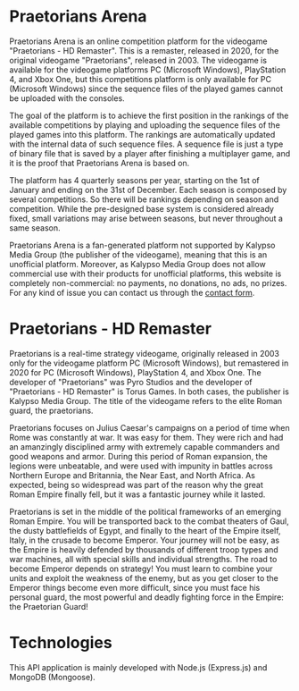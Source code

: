 # Praetorians Arena

Praetorians Arena is an online competition platform for the videogame "Praetorians - HD Remaster". This is a remaster, released in 2020, for the original videogame "Praetorians", released in 2003. The videogame is available for the videogame platforms PC (Microsoft Windows), PlayStation 4, and Xbox One, but this competitions platform is only available for PC (Microsoft Windows) since the sequence files of the played games cannot be uploaded with the consoles.

The goal of the platform is to achieve the first position in the rankings of the available competitions by playing and uploading the sequence files of the played games into this platform. The rankings are automatically updated with the internal data of such sequence files. A sequence file is just a type of binary file that is saved by a player after finishing a multiplayer game, and it is the proof that Praetorians Arena is based on.

The platform has 4 quarterly seasons per year, starting on the 1st of January and ending on the 31st of December. Each season is composed by several competitions. So there will be rankings depending on season and competition. While the pre-designed base system is considered already fixed, small variations may arise between seasons, but never throughout a same season.

Praetorians Arena is a fan-generated platform not supported by Kalypso Media Group (the publisher of the videogame), meaning that this is an unofficial platform. Moreover, as Kalypso Media Group does not allow commercial use with their products for unofficial platforms, this website is completely non-commercial: no payments, no donations, no ads, no prizes. For any kind of issue you can contact us through the [contact form](https://praetorians-arena.nestorllamas.com/contact).

# Praetorians - HD Remaster

Praetorians is a real-time strategy videogame, originally released in 2003 only for the videogame platform PC (Microsoft Windows), but remastered in 2020 for PC (Microsoft Windows), PlayStation 4, and Xbox One. The developer of "Praetorians" was Pyro Studios and the developer of "Praetorians - HD Remaster" is Torus Games. In both cases, the publisher is Kalypso Media Group. The title of the videogame refers to the elite Roman guard, the praetorians.

Praetorians focuses on Julius Caesar's campaigns on a period of time when Rome was constantly at war. It was easy for them. They were rich and had an amanzingly disciplined army with extremely capable commanders and good weapons and armor. During this period of Roman expansion, the legions were unbeatable, and were used with impunity in battles across Northern Europe and Britannia, the Near East, and North Africa. As expected, being so widespread was part of the reason why the great Roman Empire finally fell, but it was a fantastic journey while it lasted.

Praetorians is set in the middle of the political frameworks of an emerging Roman Empire. You will be transported back to the combat theaters of Gaul, the dusty battlefields of Egypt, and finally to the heart of the Empire itself, Italy, in the crusade to become Emperor. Your journey will not be easy, as the Empire is heavily defended by thousands of different troop types and war machines, all with special skills and individual strengths. The road to become Emperor depends on strategy! You must learn to combine your units and exploit the weakness of the enemy, but as you get closer to the Emperor things become even more difficult, since you must face his personal guard, the most powerful and deadly fighting force in the Empire: the Praetorian Guard!

# Technologies

This API application is mainly developed with Node.js (Express.js) and MongoDB (Mongoose).
